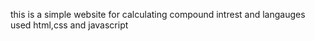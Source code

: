 this is a simple website for calculating compound intrest and langauges used html,css and javascript
